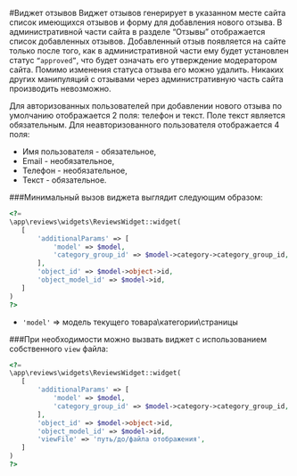 #Виджет отзывов
Виджет отзывов генерирует в указанном месте  сайта список имеющихся отзывов и форму для добавления нового отзыва.
В административной части сайта в разделе “Отзывы” отображается список добавленных отзывов.
Добавленный отзыв появляется на сайте только после того, как в административной части ему будет установлен статус `“approved”`, что будет означать его утверждение модератором сайта.
Помимо изменения статуса отзыва его можно удалить. Никаких других манипуляций с отзывами через административную часть сайта производить невозможно.

Для авторизованных пользователей при добавлении нового отзыва по умолчанию отображается 2 поля: телефон и текст. Поле текст является обязательным.
Для неавторизованного пользователя отображается 4 поля:
- Имя пользователя - обязательное,
- Email - необязательное,
- Телефон - необязательное,
- Текст - обязательное.

###Минимальный вызов виджета выглядит следующим образом:
```php
<?=
\app\reviews\widgets\ReviewsWidget::widget(
   [
       'additionalParams' => [
           'model' => $model,
           'category_group_id' => $model->category->category_group_id,
       ],
       'object_id' => $model->object->id,
       'object_model_id' => $model->id,
   ]
)
?>
```
- `'model'` => модель текущего товара\категории\страницы

###При необходимости можно вызвать виджет с использованием собственного `view` файла:

```php
<?=
\app\reviews\widgets\ReviewsWidget::widget(
   [
       'additionalParams' => [
           'model' => $model,
           'category_group_id' => $model->category->category_group_id,
       ],
       'object_id' => $model->object->id,
       'object_model_id' => $model->id,
       'viewFile' => 'путь/до/файла отображения',
   ]
)
?>
```